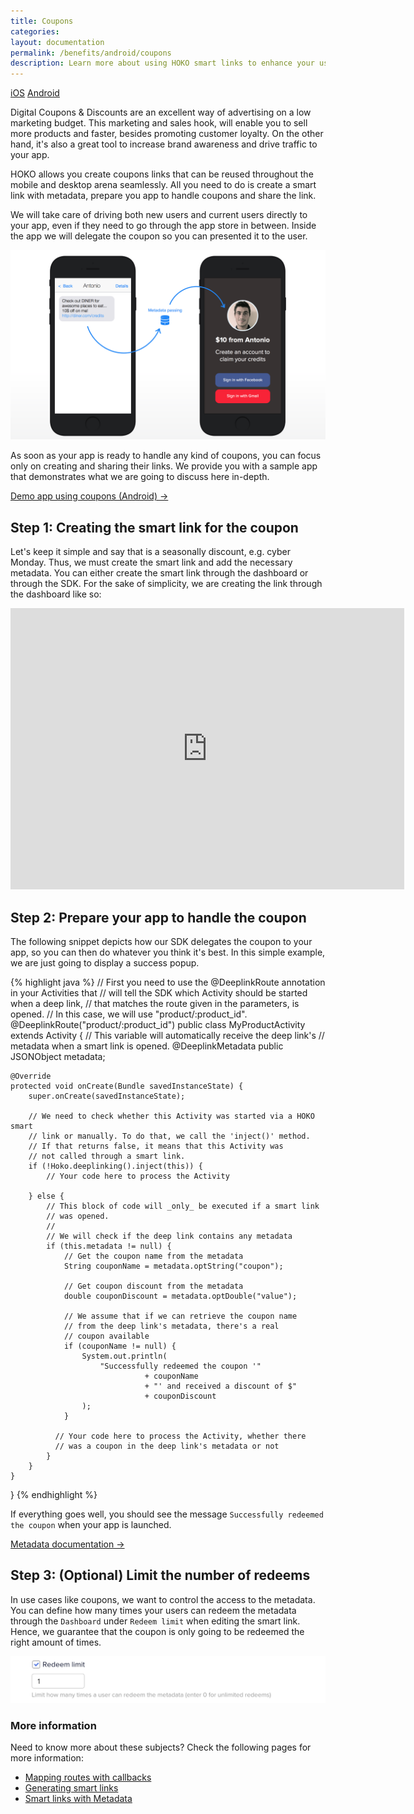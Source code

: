 ```yaml
---
title: Coupons
categories:
layout: documentation
permalink: /benefits/android/coupons
description: Learn more about using HOKO smart links to enhance your user experience.
---
```


<a href="http://support.hokolinks.com/benefits/ios/coupons/" class="tab">iOS</a>
<a href="#" class="tab active">Android</a>

Digital Coupons & Discounts are an excellent way of advertising on a low marketing budget.
This marketing and sales hook, will enable you to sell more products and faster, besides
promoting customer loyalty. On the other hand, it's also a great tool to increase brand
awareness and drive traffic to your app.

HOKO allows you create coupons links that can be reused throughout the mobile and desktop arena
seamlessly. All you need to do is create a smart link with metadata,
prepare you app to handle coupons and share the link.

We will take care of driving both new users and current users directly to your app, even if they
need to go through the app store in between. Inside the app we will delegate the coupon so you can
presented it to the user.

![Coupons](/assets/images/use-case-coupon.png)

As soon as your app is ready to handle any kind of coupons, you can focus only on creating and
sharing their links. We provide you with a sample app that demonstrates what we are going to discuss
here in-depth.

<a href="https://github.com/hokolinks/HOKOStore-Android" class="btn-next" target="_blank">Demo app using coupons (Android) &#8594;</a>

## Step 1: Creating the smart link for the coupon

Let's keep it simple and say that is a seasonally discount, e.g. cyber Monday. Thus, we must create the smart link and add the necessary metadata. You can either create the smart link through the dashboard or through the SDK. For the sake of simplicity, we are creating the link through the dashboard like so:

<iframe width="630" height="450" src="https://www.youtube.com/embed/fpesz5VhrS0" frameborder="0" allowfullscreen></iframe>

## Step 2: Prepare your app to handle the coupon

The following snippet depicts how our SDK delegates the coupon to your app, so you can then
do whatever you think it's best. In this simple example, we are just going to display a success
popup.

{% highlight java %}
// First you need to use the @DeeplinkRoute annotation in your Activities that
// will tell the SDK which Activity should be started when a deep link,
// that matches the route given in the parameters, is opened.
// In this case, we will use "product/:product_id".
@DeeplinkRoute("product/:product_id")
public class MyProductActivity extends Activity {
    // This variable will automatically receive the deep link's
    // metadata when a smart link is opened.
    @DeeplinkMetadata
    public JSONObject metadata;

    @Override
    protected void onCreate(Bundle savedInstanceState) {
        super.onCreate(savedInstanceState);

        // We need to check whether this Activity was started via a HOKO smart
        // link or manually. To do that, we call the 'inject()' method.
        // If that returns false, it means that this Activity was
        // not called through a smart link.
        if (!Hoko.deeplinking().inject(this)) {
            // Your code here to process the Activity

        } else {
            // This block of code will _only_ be executed if a smart link
            // was opened.
            //
            // We will check if the deep link contains any metadata
            if (this.metadata != null) {
                // Get the coupon name from the metadata
                String couponName = metadata.optString("coupon");

                // Get coupon discount from the metadata
                double couponDiscount = metadata.optDouble("value");

                // We assume that if we can retrieve the coupon name
                // from the deep link's metadata, there's a real
                // coupon available
                if (couponName != null) {
                    System.out.println(
                        "Successfully redeemed the coupon '"
                                  + couponName
                                  + "' and received a discount of $"
                                  + couponDiscount
                    );
                }

              // Your code here to process the Activity, whether there
              // was a coupon in the deep link's metadata or not
            }
        }
    }
}
{% endhighlight %}

If everything goes well, you should see the message `Successfully redeemed the coupon` when your
app is launched.

<a href="http://support.hokolinks.com/android/android-deeplinking/#metadata" class="btn-next">Metadata documentation &#8594;</a>

## Step 3: (Optional) Limit the number of redeems

In use cases like coupons, we want to control the access to the metadata. You can define
how many times your users can redeem the metadata through the `Dashboard` under `Redeem limit` when
editing the smart link. Hence, we guarantee that the coupon is only going to be redeemed the right
amount of times.

![Redeem limit](/assets/images/redeem-limit.png)

### More information

Need to know more about these subjects? Check the following pages for more information:

- [Mapping routes with callbacks](http://support.hokolinks.com/android/android-deeplinking/#route-mapping-using-annotations)
- [Generating smart links](http://support.hokolinks.com/android/android-deeplinking/#smart-link-generation)
- [Smart links with Metadata](http://support.hokolinks.com/android/android-deeplinking/#metadata)
